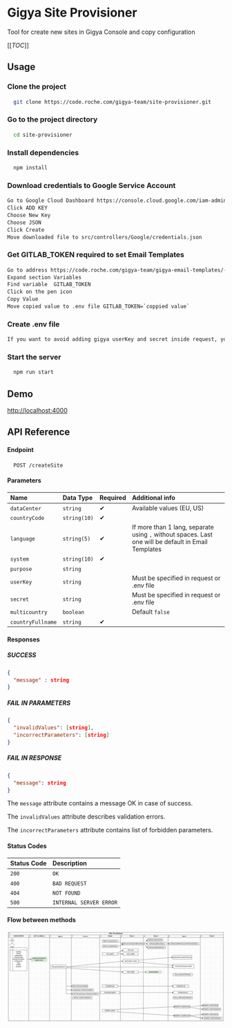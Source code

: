 # Gigya Site Provisioner

Tool for create new sites in Gigya Console and copy configuration

[[_TOC_]]

## Usage

### Clone the project

```bash
  git clone https://code.roche.com/gigya-team/site-provisioner.git
```

### Go to the project directory

```bash
  cd site-provisioner
```

### Install dependencies

```bash
  npm install
```

### Download credentials to Google Service Account

```bash
Go to Google Cloud Dashboard https://console.cloud.google.com/iam-admin/serviceaccounts/details/114462709147202613452/keys?project=gigya-epicx-program
Click ADD KEY
Choose New Key
Choose JSON
Click Create
Move downloaded file to src/controllers/Google/credentials.json
```

### Get GITLAB_TOKEN required to set Email Templates

```bash
Go to address https://code.roche.com/gigya-team/gigya-email-templates/-/settings/ci_cd
Expand section Variables
Find variable  GITLAB_TOKEN
Click on the pen icon
Copy Value
Move copied value to .env file GITLAB_TOKEN=`coppied value`
```

### Create .env file

```bash
If you want to avoid adding gigya userKey and secret inside request, you can create .env file in the root of project and provide these credentials in this file. Format of .env is inside .env.example
```

### Start the server

```bash
  npm run start
```

  
## Demo

[http://localhost:4000](http://localhost:4000)

  
## API Reference

#### Endpoint
```http
  POST /createSite
```
#### Parameters
| Name | Data Type | Required | Additional info |
| :--- | :--- | :--- | :--- |
| `dataCenter` | `string` | ✔ | Available values (EU, US) |
| `countryCode` | `string(10)` | ✔ |  |
| `language` | `string(5)` | ✔ | If more than 1 lang, separate using `,` without spaces. Last one will be default in Email Templates |
| `system` | `string(10)` | ✔ |  |
| `purpose` | `string` |  |  |
| `userKey` | `string` |  | Must be specified in request or .env file |
| `secret` | `string` |  | Must be specified in request or .env file |
| `multicountry` | `boolean` |  | Default `false`|
| `countryFullname` | `string` | ✔ |  |

#### Responses
##### SUCCESS
```json
{
  "message" : string
}
```
##### FAIL IN PARAMETERS
```json
{
  "invalidValues": [string],
  "incorrectParameters": [string]
}
```
##### FAIL IN RESPONSE
```json
{
  "message": string
}
```
The `message` attribute contains a message OK in case of success.

The `invalidValues` attribute describes validation errors.

The `incorrectParameters` attribute contains list of forbidden parameters.

#### Status Codes
| Status Code | Description |
| :--- | :--- |
| `200` | `OK` |
| `400` | `BAD REQUEST`|
| `404` | `NOT FOUND`|
| `500` | `INTERNAL SERVER ERROR`|

#### Flow between methods
<img src="/assets/flow.png" />
